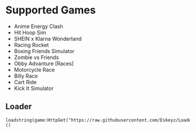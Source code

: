 # Supported Games
- Anime Energy Clash
- Hit Hoop Sim
- SHEIN x Klarna Wonderland
- Racing Rocket
- Boxing Friends Simulator
- Zombie vs Friends
- Obby Advanture [Races]
- Motorcycle Race
- Billy Race
- Cart Ride
- Kick It Simulator

## Loader
```
loadstring(game:HttpGet("https://raw.githubusercontent.com/Eskeyz/Loader/main/Loader.lua"))()
```
